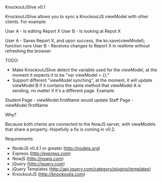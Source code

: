 KnockoutJSlive v0.1

KnockoutJSlive allows you to sync a KnockoutJS viewModel with other clients. For example:

User A - Is editing Report X
User B - Is looking at Repot X 

User A - Saves Report X, and upon success, the ko.save(viewModel); function runs
User B - Receives changes to Report X in realtime without refreshing the browser

TODO:

- Make KnockoutJSlive detect the variable used for the viewModel, at the moment it expects it to be "var viewModel = {};"
- Support different "viewModel synching", at the moment, it will update viewModel B if it contains the same method that viewModel A is sending, no matter if it's a different page. Example:

Student Page - viewModel.firstName would update
Staff Page - viewModel.firstName

Why?

Because both clients are connected to the NowJS server, with viewModels that share a property. Hopefully a fix is coming in v0.2.

Requirements

- NodeJS v0.4.1 or greater (http://nodejs.org)
 - Express (http://express.com)
  - NowjS (http://nowjs.com)
- jQuery (http://jquery.com)
- jQuery Templates (http://api.jquery.com/category/plugins/templates)
- KnockoutJS (http://knockoutjs.com)